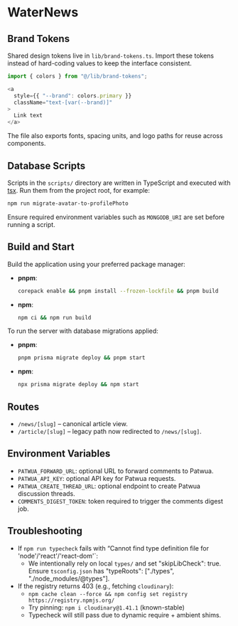 # WaterNews

## Brand Tokens

Shared design tokens live in `lib/brand-tokens.ts`. Import these
tokens instead of hard-coding values to keep the interface consistent.

```ts
import { colors } from "@/lib/brand-tokens";

<a
  style={{ "--brand": colors.primary }}
  className="text-[var(--brand)]"
>
  Link text
</a>
```

The file also exports fonts, spacing units, and logo paths for reuse across
components.

## Database Scripts

Scripts in the `scripts/` directory are written in TypeScript and executed with
[tsx](https://github.com/esbuild-kit/tsx). Run them from the project root, for example:

```bash
npm run migrate-avatar-to-profilePhoto
```

Ensure required environment variables such as `MONGODB_URI` are set before
running a script.

## Build and Start

Build the application using your preferred package manager:

- **pnpm**:

  ```bash
  corepack enable && pnpm install --frozen-lockfile && pnpm build
  ```

- **npm**:

  ```bash
  npm ci && npm run build
  ```

To run the server with database migrations applied:

- **pnpm**:

  ```bash
  pnpm prisma migrate deploy && pnpm start
  ```

- **npm**:

  ```bash
  npx prisma migrate deploy && npm start
  ```


## Routes
- `/news/[slug]` – canonical article view.
- `/article/[slug]` – legacy path now redirected to `/news/[slug]`.

## Environment Variables
- `PATWUA_FORWARD_URL`: optional URL to forward comments to Patwua.
- `PATWUA_API_KEY`: optional API key for Patwua requests.
- `PATWUA_CREATE_THREAD_URL`: optional endpoint to create Patwua discussion threads.
- `COMMENTS_DIGEST_TOKEN`: token required to trigger the comments digest job.

## Troubleshooting
- If `npm run typecheck` fails with “Cannot find type definition file for 'node'/'react'/'react-dom'`:
  - We intentionally rely on local `types/` and set "skipLibCheck": true.
    Ensure `tsconfig.json` has "typeRoots": ["./types", "./node_modules/@types"].
- If the registry returns 403 (e.g., fetching `cloudinary`):
  - `npm cache clean --force && npm config set registry https://registry.npmjs.org/`
  - Try pinning: `npm i cloudinary@1.41.1` (known-stable)
  - Typecheck will still pass due to dynamic require + ambient shims.
